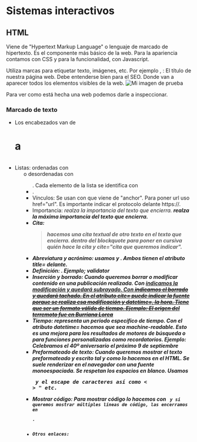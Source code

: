 # Sistemas interactivos

## HTML

Viene de "Hypertext Markup Language" o lenguaje de marcado de hipertexto. Es el componente más básico de la web. Para la apariencia contamos con CSS y para la funcionalidad, con Javascript.

Utiliza marcas para etiquetar texto, imágenes, etc. Por ejemplo <head>, <title>, <body>...

### Manejo de archivos

Es importante que la estructura de los archivos sea la misma que después tendrá cuando se aloje en un servidor. Prescindimos de mayúsculas, espacios y caracteres como la "_".

### Anatomía de un elemento HTML

![Ejemplo anatomía elemento HTML](https://developer.mozilla.org/en-US/docs/Learn/Getting_started_with_the_web/HTML_basics/grumpy-cat-small.png)

Atributos

![Ejemplo atributos HTML](https://developer.mozilla.org/en-US/docs/Learn/Getting_started_with_the_web/HTML_basics/grumpy-cat-attribute-small.png)

#### Anidar elementos

### Atajos nano

alt + 3: Comentar una línea

alt + A: Marcar texto

alt + 6: Copiar

ctrl + U: Pegar

ctrl + shift + V: Pegar contenido de fuera de nano

alt + I : Activar sangrado

alt + S: Paginar

ctrl + K: Borrar toda la línea

### Comandos cygwin

cygstart archivo.html : Para abrir en nuestro navegador un archivo html.

python -m http.server: si copiamos el puerto que nos devuelve http://[::]:8000/ y cambiamos esos corchetes en el navegador por localhost nos enseña el estado de nuestra web en nuestro servidor. Usaremos CTRL + C en la terminal para abortar misión.

### Comandos EMACS

![Logo Emacs](https://w7.pngwing.com/pngs/228/946/png-transparent-purple-symbol-emacs-purple-violet-logo.png)

CTRL X + K : Eliminar buffer

CTRL X + CTRL F: Moverme por mi directorio

CTRL L
y
SHIFT TAB : Ir hacia atrás

CTRL C + CTRL S : Guardar

**ALT X** : Pulsando estas teclas puedo escribir diferentes comandos.

CTRL ESPACE : Marcar una región

CTRL C + CTRL E + W : Tag name, te encierra contenido donde le indiques (p, h1, h2...)

CTRL C + CTRL F : Fold

CTRL X + 1 : Único buffer.

CTRL C + CTRL A + I : Atributo

CTRL X + O : Cambiar de buffer

ALT Q : Ajustar texto a pantalla

CTRL X : Volver al anterior buffer

ALT W : Cortar

CTRL Y : Pegar

CTRL X + 3 : Pantalla dividida. Tambien puedo usar CTRL O y CTRL F.

CTRL X + 1 : Un único buffer

CTRL "+" : Zoom sobre el buffer

CTRL C + CTRL E + K : Eliminar caja

CTRL X + U : Undo, deshacer


### Identificadores

Permite identificar un elemento único de una página HTML. Solo se permite un único elemento por ID. Sirven para hacer marcadores y saltar a esa parte de la página. Es una forma de navegar dentro de la web

Ejemplos: 
<p>mi gato es muy gruñón <a href="#cat-info">ver link</a></p>
id="cat-info"

/#identificador al final de una url

href="web" : referencia del hiperenlace.

target="blank" : para que el usuario siga en nuestra web cuando abra el enlace

### Elementos no semánticos

#### Elemento en línea <span>

#### Elemento en bloque <div>

Ejemplo:

<div style="color: blue;">

 <h2> Ejemplo de div y span </h2>

  <p>

    Esto es un párrafo dentro de un div,

    <span style="color: red;"> y esto un span dentro de un párrafo.</span>

  </p>

</div>

Podemos añadir los diferentes atributos separados con ; .

### Estructura elemento HTML

Ejemplo: 

<!DOCTYPE html>

<html>

  <head>

    <meta charset="utf-8">

    <title>Mi pagina de prueba</title>

  </head>

  <body>

    <img src="images/firefox-icon.png" alt="Mi imagen de prueba">

  </body>

</html>

Explicación:

<!DOCTYPE html> : Nos dice que estamos en un documento HTML.

<html>

<head>

<meta charset="utf-8"> Juego de caracteres.

<title>Mi pagina de prueba</title> : El título de nuestra página web. Debe entenderse bien para el SEO.

</head>

<body> Donde van a aparecer todos los elementos visibles de la web.

<img src="images/firefox-icon.png" alt="Mi imagen de prueba">

</body>

</html>

Para ver como está hecha una web podemos darle a inspeccionar.

### Marcado de texto

- Los encabezados van de <h1> a <h6>
- Listas: ordenadas con <ol> o desordenadas con <ul>. Cada elemento de la lista se identifica con <li>.
- Vínculos: Se usan con <a> que viene de "anchor". Para poner url uso href="url". Es importante indicar el protocolo delante https://. 
- Importancia: <em> realza la importancia del texto que encierra. <strong> realza la máxima importancia del texto que encierra. 
- Cita: <blockquote> hacemos una cita textual de otro texto en el texto que encierra. <cite> dentro del blockquote para poner en cursiva quién hace la cita y cite="cita que queremos indicar".
- Abreviatura y acrónimo: usamos <abbr> y <acronym>. Ambos tienen el atributo title= delante.
- Definición: <dfn>. Ejemplo; <dfn id="def-validator">validator</dfn> 
- Inserción y borrado: Cuando queremos borrar o modificar contenido en una publicación realizada. Con <ins> indicamos la modificación y quedará subrayado. Con <del> indicamos el borrado y quedará tachado. En el atributo cite= puede indicar la fuente porque se realiza esa modificación y datetime=, la hora. Tiene que ser un formato válido de tiempo. Ejemplo: El origen del terremoto fue en <del cite="https://aemet.es">Burriana</del> <ins datetime="2023-07-07">Lorca</ins>
- Tiempo: <time> representa un periodo específico de tiempo. Con el atributo datetime= hacemos que sea machine-readable. Esto es una mejora para los resultados de motores de búsqueda o para funciones personalizadas como recordatorios. Ejemplo: Celebramos el 40º aniversario el próximo <time datetime="2010-09-09">9 de septiembre</time>
- Preformateado de texto: Cuando queremos mostrar el texto preformateado y escrito tal y como lo hacemos en el HTML. Se suele renderizar en el navegador con una fuente monoespaciada. Se respetan los espacios en blanco. Usamos <pre> y el escape de caracteres así como &lt; &gt; &quot; etc.
- Mostrar código: Para mostrar código lo hacemos con <code> y si queremos mostrar múltiples líneas de código, las encerramos en <pre>.
- Otros enlaces: <script> para enlazar un script de javascript, por ejemplo. Con este también podemos escribir el código JS directamente en nuestro HTML. Si queremos enlazar a nuestra hoja de estilo CSS, podemos hacerlo con <link>.

## CSS

Hoja de estilos en cascada, es el código que utilizamos para dar estilo a la web. Podemos dar color, tamaño al texto o el fondo de elementos, la maquetación de los mismos, etc.
No es un lenguaje de programación ni de marcado. Es un lenguaje de hojas de estilo
Permite aplicar estilos de manera selectiva o "en cascada" a elementos en el HTML

### Configuración

Para que tengan efecto se guardará en .css en una carpeta llamada CSS que estará al mismo nivel que el archivo HTML. Y además tendremos que vincular este archivo desde el html entre las etiquetas <head> y </head>. Ejemplo:
<link href="assets/css/style.css" rel="stylesheet" type="text/css">

Se puede añadir formato css en el propio archivo HTML pero no es lo recomendable.

### Estructura

![Estructura CSS](https://developer.mozilla.org/en-US/docs/Learn/Getting_started_with_the_web/CSS_basics/css-declaration-small.png)

Cada regla debe estar entre {}. Usar los dos puntos ":" para separar la propiedad de su valor
Usar el punto y coma ";" para separar una declaración de la siguiente.

```
p {
  color: red;
}
```
Si cambiamos la p por h1, head, html, etc. podemos cambiar las propiedades de esa parte en concreto. Si a mi index.html le indico el atributo class="ejemplo" luego en el .css puedo indicar lo siguiente:

```
p.ejemplo {
  color: red;
}
```
h1+p lo aplica en <h1> y <p> y en body>p lo aplica al <body> pero excluye a <p> que está dentro de él.

### Cajas

Podemos pensar los elementos HTML como cajas apiladas una sobre otra. Cada caja tiene una serie de propiedades como estas:
- color
- border border-top, border-bottom, border-rig
    ht... Ejemplo: border-top: 3px solid green
- padding (relleno), el espacio alrededor del contenido
- border (marco), la línea que se encuentra fuera del relleno
- margin (margen), el espacio fuera del elemento que lo separa de los demás
- background-color: color trasero
- font-family: fuente deseada. Mejor usar tipografías seguras, que se puedan ver en todos los sistemas operativos. Puede indicar lo siguiente: font-family: Arial, Verdana, sans-serif; En este caso usará como primera opción una Arial y las siguientes si no tienen Arial instalada.
- font-weight: para indicar el grosor: bold, regular, thin, light...
- font-style: italic, normal, oblic...
- font-size: con px o em (el tamaño que tenga la M mayúscula respecto a su elemento padre). Ejemplo: 2em. También existem rem, que es sobre el elemento root. 
- Enlaces: link, hover, visited.
- text-align: alinear texto: center...

### Fuentes

Para darle estilo al texto. Para hacerlo desde CSS podemos hacerlo con la propiedad font-family. Ejemplo:

""
p {
  font-family: arial;
}
""

### Webfonts

Si queremos utilizar una tipografía online o webfont, tenemos varios métodos:

- Con @font-face (CSS)
""
@font-face {
  font-family: myFont;
  src: url("url de la webfont");
  font-weight: bold; 
}

p {
    font-family: myFont;
}
""
- Con @import es el método para importar otros recursos locales o externos. Tiene que ir al inicio del CSS.
""
@import url('https://fonts.googleapis.com/css2?family=Roboto:ital,wght@1,500&display=swap');
p {
    font-family: 'Roboto', sans-serif;
}
""
- Con <link>
""
<link rel="stylesheet" media="screen" href="https://fontlibrary.org//face/futura-renner" type="text/css"/> 
""

""
 p {
   font-family: 'FuturaRennerRegular';
   font-weight: normal;
   font-style: normal;
}
""

Podemos seleccionar la fuente en Google fonts. En **selected family**, vamos a **link** y seleccionamos la tercera linea si lo queremos para HTML. 

Ejemplo: <link href="https://fonts.googleapis.com/css2?family=Roboto:wght@300&display=swap" rel="stylesheet">

También está la opción de CSS.

Ejemplo: font-family: 'Roboto', sans-serif;

### Bootstrap

Es un framework

### Javascript

Para variables, usar let antes que var. 
También existen las constantes. const. Ejemplo: const diasSemana = 7;
const horasDia = 24
    

Usar 0-9, a-z y A-Z. Evitar caracteres tipo ñ. Preferiblemente camelCase.

Las variables pueden ser: 
- números, 
- strings: entre comillas
- booleanos (true/false), 
- arrays (listas): entre corchetes. Ejemplo: let nombres = ["Ana","Cris","Juanlu","Paula","Sergi"];
let edades = [31,32,30,30,35];
- objetos: entre {}. ejemplo: let perro = {nombre : "chispas", raza : "dálmata"}
Para recuperar la información almacenada en el objeto podemos usar:
perro.nombre // Nos devuelve "chispas"
perro.raza // Nos devuelve "dálmata"
        
## Scrollama

Trabaja con section: Intro, scrolling y outro.

function init: es lo primero que hace scrollama
- handleResize
- scroller
- debug: es la linea donde se activa el siguiente elemento. probar cambiar true/false
- offset: entre 0 y 1
- onStepEnter (handle StepEnter)

## Webs recomendables

[W3 Schools, elementos HTML](https://w3schools.com)

[Formatos válidos de tiempo](https://developer.mozilla.org/en-US/docs/Web/HTML/Element/time#valid_datetime_values)

[Google fonts](https://fonts.google.com)

[OpenFont Library](https://openfontlibrary.org/)

[Ejemplos Scrollama](https://github.com/russellsamora/scrollama#scrollama-in-the-wild)

[Juxtapose JS](https://juxtapose.knightlab.com/)

[Timeline JS](https://timeline.knightlab.com/)

[Soundcite JS](https://soundcite.knightlab.com/)

[Storyline JS](https://storyline.knightlab.com/)

[Validator w3, accesibilidad](https://validator.w3.org/)

[WebAim, accesibilidad](https://webaim.org/)

